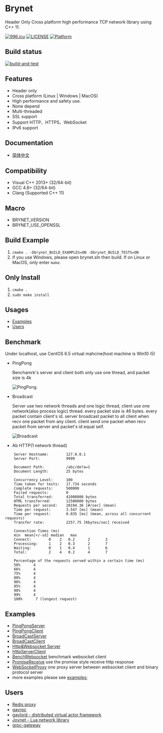Brynet
=======
Header Only Cross platform high performance TCP network library using C++ 11.

[![996.icu](https://img.shields.io/badge/link-996.icu-red.svg)](https://996.icu)
[![LICENSE](https://img.shields.io/badge/license-NPL%20(The%20996%20Prohibited%20License)-blue.svg)](https://github.com/996icu/996.ICU/blob/master/LICENSE)
[![Platform](https://img.shields.io/badge/Platform-Linux,%20Windows,%20MacOS-green.svg?style=flat-square)](https://github.com/IronsDu/brynet)

## Build status
[![build-and-test](https://github.com/IronsDu/brynet/actions/workflows/build-and-test.yml/badge.svg)](https://github.com/IronsDu/brynet/actions/workflows/build-and-test.yml)

## Features
* Header only
* Cross platform (Linux | Windows | MacOS)
* High performance and safety use.
* None depend
* Multi-threaded
* SSL support
* Support HTTP、HTTPS、WebSocket
* IPv6 support

## Documentation
- [简体中文](https://github.com/IronsDu/brynet/blob/master/docs/main.zh-cn.md)

## Compatibility
* Visual C++ 2013+ (32/64-bit)
* GCC 4.8+ (32/64-bit)
* Clang (Supported C++ 11)

## Macro
* BRYNET_VERSION
* BRYNET_USE_OPENSSL


## Build Example
1. `cmake . -Dbrynet_BUILD_EXAMPLES=ON -Dbrynet_BUILD_TESTS=ON`
2. If you use Windows, please open brynet.sln then build. If on Linux or MacOS, only enter `make`.

## Only Install
1. `cmake .`
2. `sudo make install`

## Usages
* [Examples](#examples)
* [Users](#users)

## Benchmark
   Under localhost, use CentOS 6.5 virtual mahcine(host machine is Win10 i5)
* PingPong

  Benchamrk's server and client both only use one thread, and packet size is 4k

  ![PingPong](image/pingpong.png "PingPong")

* Broadcast

  Server use two network threads and one logic thread, client use one network(also process logic) thread. every packet size is 46 bytes.
  every packet contain client's id.
  server broadcast packet to all client when recv one packet from any client.
  client send one packet when recv packet from server and packet's id equal self.

  ![Broadcast](image/broadcast.png "Broadcast")

* Ab HTTP(1 network thread)
```
    Server Hostname:        127.0.0.1
    Server Port:            9999
  
    Document Path:          /abc/de?a=1
    Document Length:        25 bytes
    
    Concurrency Level:      100
    Time taken for tests:   17.734 seconds
    Complete requests:      500000
    Failed requests:        0
    Total transferred:      41000000 bytes
    HTML transferred:       12500000 bytes
    Requests per second:    28194.36 [#/sec] (mean)
    Time per request:       3.547 [ms] (mean)
    Time per request:       0.035 [ms] (mean, across all concurrent requests)
    Transfer rate:          2257.75 [Kbytes/sec] received
    
    Connection Times (ms)
    min  mean[+/-sd] median   max
    Connect:        0    2   0.2      2       3
    Processing:     1    2   0.3      2       7
    Waiting:        0    1   0.4      1       6
    Total:          2    4   0.2      4       7
    
    Percentage of the requests served within a certain time (ms)
    50%      4
    66%      4
    75%      4
    80%      4
    90%      4
    95%      4
    98%      4
    99%      4
    100%      7 (longest request)
```

Examples
----------------------------
* [PingPongServer](https://github.com/IronsDu/dodo/blob/master/examples/PingPongServer.cpp)
* [PingPongClient](https://github.com/IronsDu/dodo/blob/master/examples/PingPongClient.cpp)
* [BroadCastServer](https://github.com/IronsDu/dodo/blob/master/examples/BroadCastServer.cpp)
* [BroadCastClient](https://github.com/IronsDu/dodo/blob/master/examples/BroadCastClient.cpp)
* [Http&Websocket Server](https://github.com/IronsDu/dodo/blob/master/examples/HttpServer.cpp)
* [HttpServerClient](https://github.com/IronsDu/dodo/blob/master/examples/HttpClient.cpp)
* [BenchWebsocket](https://github.com/IronsDu/dodo/blob/master/examples/BenchWebsocket.cpp) benchmark websocket client
* [PromiseReceive](https://github.com/IronsDu/brynet/blob/master/examples/PromiseReceive.cpp) use the promise style receive http response
* [WebSocketProxy](https://github.com/IronsDu/dodo/blob/master/examples/WebBinaryProxy.cpp) one proxy server between websocket client and binary protocol server
* more examples please see [examples](https://github.com/IronsDu/dodo/tree/master/examples);

Users
----------------------------
* [Redis proxy](https://github.com/IronsDu/DBProxy)
* [gayrpc](https://github.com/IronsDu/gayrpc)
* [gaylord - distributed virtual actor framework](https://github.com/IronsDu/gaylord)
* [Joynet - Lua network library](https://github.com/IronsDu/Joynet)
* [grpc-gateway](https://github.com/IronsDu/grpc-gateway)

